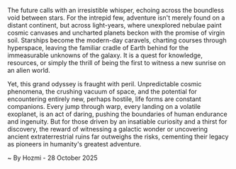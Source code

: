 
The future calls with an irresistible whisper, echoing across the boundless void between stars. For the intrepid few, adventure isn't merely found on a distant continent, but across light-years, where unexplored nebulae paint cosmic canvases and uncharted planets beckon with the promise of virgin soil. Starships become the modern-day caravels, charting courses through hyperspace, leaving the familiar cradle of Earth behind for the immeasurable unknowns of the galaxy. It is a quest for knowledge, resources, or simply the thrill of being the first to witness a new sunrise on an alien world.

Yet, this grand odyssey is fraught with peril. Unpredictable cosmic phenomena, the crushing vacuum of space, and the potential for encountering entirely new, perhaps hostile, life forms are constant companions. Every jump through warp, every landing on a volatile exoplanet, is an act of daring, pushing the boundaries of human endurance and ingenuity. But for those driven by an insatiable curiosity and a thirst for discovery, the reward of witnessing a galactic wonder or uncovering ancient extraterrestrial ruins far outweighs the risks, cementing their legacy as pioneers in humanity's greatest adventure.

~ By Hozmi - 28 October 2025
